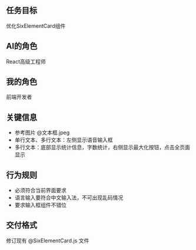 
## 任务目标
优化SixElementCard组件

## AI的角色
React高级工程师

## 我的角色
前端开发者

## 关键信息
- 参考图片 @文本框.jpeg
- 单行文本、多行文本：左侧显示语音输入框
- 多行文本：底部显示统计信息，字数统计，右侧显示最大化按钮，点击全页面显示

## 行为规则
- 必须符合当前界面要求
- 语言输入要符合中文输入法，不可出现乱码情况
- 要求输入框组件不错位

## 交付格式
修订现有 @SixElementCard.js 文件
